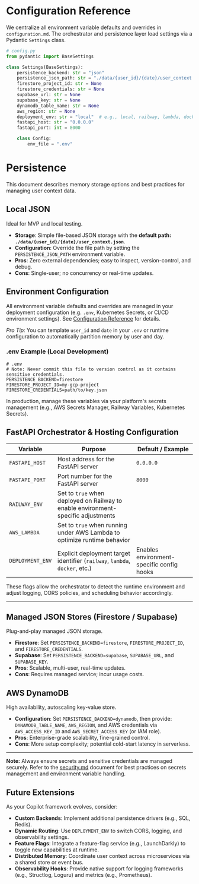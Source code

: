 # Configuration Reference

We centralize all environment variable defaults and overrides in `configuration.md`. The orchestrator and persistence layer load settings via a Pydantic `Settings` class.

```python
# config.py
from pydantic import BaseSettings

class Settings(BaseSettings):
    persistence_backend: str = "json"
    persistence_json_path: str = "./data/{user_id}/{date}/user_context.json"
    firestore_project_id: str = None
    firestore_credentials: str = None
    supabase_url: str = None
    supabase_key: str = None
    dynamodb_table_name: str = None
    aws_region: str = None
    deployment_env: str = "local"  # e.g., local, railway, lambda, docker
    fastapi_host: str = "0.0.0.0"
    fastapi_port: int = 8000

    class Config:
        env_file = ".env"
```

# Persistence

This document describes memory storage options and best practices for managing user context data.

## Local JSON
Ideal for MVP and local testing.

- **Storage**: Simple file-based JSON storage with the **default path: `./data/{user_id}/{date}/user_context.json`**.
- **Configuration**: Override the file path by setting the `PERSISTENCE_JSON_PATH` environment variable.
- **Pros**: Zero external dependencies; easy to inspect, version-control, and debug.
- **Cons**: Single-user; no concurrency or real-time updates.

## Environment Configuration

All environment variable defaults and overrides are managed in your deployment configuration (e.g. `.env`, Kubernetes Secrets, or CI/CD environment settings). See [Configuration Reference](configuration.md) for details.

*Pro Tip:* You can template `user_id` and `date` in your `.env` or runtime configuration to automatically partition memory by user and day.

### .env Example (Local Development)

```dotenv
# .env
# Note: Never commit this file to version control as it contains sensitive credentials.
PERSISTENCE_BACKEND=firestore
FIRESTORE_PROJECT_ID=my-gcp-project
FIRESTORE_CREDENTIALS=path/to/key.json
```

In production, manage these variables via your platform's secrets management (e.g., AWS Secrets Manager, Railway Variables, Kubernetes Secrets).

## FastAPI Orchestrator & Hosting Configuration

| Variable          | Purpose                                         | Default / Example   |
|-------------------|------------------------------------------------|---------------------|
| `FASTAPI_HOST`    | Host address for the FastAPI server             | `0.0.0.0`           |
| `FASTAPI_PORT`    | Port number for the FastAPI server              | `8000`              |
| `RAILWAY_ENV`     | Set to `true` when deployed on Railway to enable environment-specific adjustments |                     |
| `AWS_LAMBDA`      | Set to `true` when running under AWS Lambda to optimize runtime behavior |                     |
| `DEPLOYMENT_ENV`  | Explicit deployment target identifier (`railway`, `lambda`, `docker`, etc.) | Enables environment-specific config hooks  |

These flags allow the orchestrator to detect the runtime environment and adjust logging, CORS policies, and scheduling behavior accordingly.

---

## Managed JSON Stores (Firestore / Supabase)
Plug-and-play managed JSON storage.

- **Firestore**: Set `PERSISTENCE_BACKEND=firestore`, `FIRESTORE_PROJECT_ID`, and `FIRESTORE_CREDENTIALS`.
- **Supabase**: Set `PERSISTENCE_BACKEND=supabase`, `SUPABASE_URL`, and `SUPABASE_KEY`.
- **Pros**: Scalable, multi-user, real-time updates.
- **Cons**: Requires managed service; incur usage costs.

## AWS DynamoDB
High availability, autoscaling key-value store.

- **Configuration**: Set `PERSISTENCE_BACKEND=dynamodb`, then provide: `DYNAMODB_TABLE_NAME`, `AWS_REGION`, and AWS credentials via `AWS_ACCESS_KEY_ID` and `AWS_SECRET_ACCESS_KEY` (or IAM role).
- **Pros**: Enterprise-grade scalability, fine-grained control.
- **Cons**: More setup complexity; potential cold-start latency in serverless.

---

**Note:** Always ensure secrets and sensitive credentials are managed securely. Refer to the [security.md](security.md) document for best practices on secrets management and environment variable handling.

## Future Extensions

As your Copilot framework evolves, consider:
- **Custom Backends**: Implement additional persistence drivers (e.g., SQL, Redis).
- **Dynamic Routing**: Use `DEPLOYMENT_ENV` to switch CORS, logging, and observability settings.
- **Feature Flags**: Integrate a feature-flag service (e.g., LaunchDarkly) to toggle new capabilities at runtime.
- **Distributed Memory**: Coordinate user context across microservices via a shared store or event bus.
- **Observability Hooks**: Provide native support for logging frameworks (e.g., Structlog, Loguru) and metrics (e.g., Prometheus).
